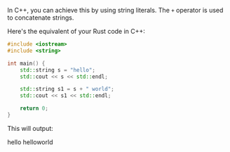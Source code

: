 In C++, you can achieve this by using string literals. The `+` operator is used to concatenate strings.

Here's the equivalent of your Rust code in C++:

```cpp
#include <iostream>
#include <string>

int main() {
    std::string s = "hello";
    std::cout << s << std::endl;

    std::string s1 = s + " world";
    std::cout << s1 << std::endl;

    return 0;
}
```

This will output:


hello
helloworld

